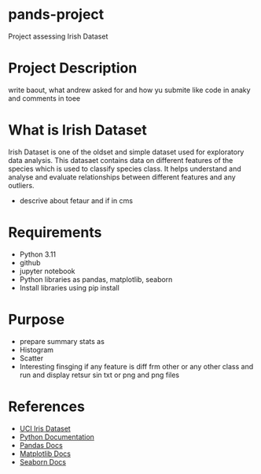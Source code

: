 # pands-project
Project assessing Irish Dataset


# Project Description
write baout, what andrew asked for and how yu submite like code in anaky and comments in toee 

# What is Irish Dataset  
Irish Dataset is one of the oldset and simple dataset used for exploratory data analysis. This datasaet contains data on different features of the species which is used to classify species class. It helps understand and analyse and evaluate relationships between different features and any outliers. 
- descrive about fetaur and if in cms 


# Requirements 
 - Python 3.11
 - github
 - jupyter notebook
 - Python libraries as pandas, matplotlib, seaborn  
 - Install libraries using pip install

 # Purpose
 - prepare summary stats as 
 - Histogram
 - Scatter 
 - Interesting finsging if any feature is diff frm other or any other class
  and run and display retsur sin txt or png and png files


 # References
 - [UCI Iris Dataset](https://archive.ics.uci.edu/ml/datasets/iris)
 - [Python Documentation](https://www.python.org/)
- [Pandas Docs](https://pandas.pydata.org/)
- [Matplotlib Docs](https://matplotlib.org/)
- [Seaborn Docs](https://seaborn.pydata.org/)


